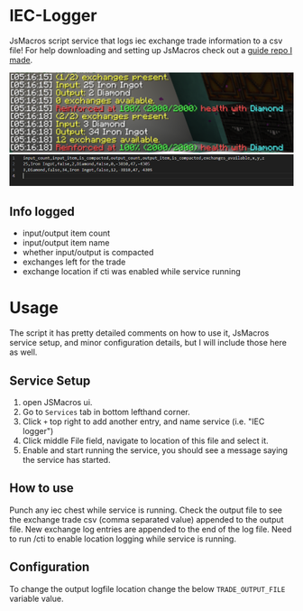 # IEC-Logger
JsMacros script service that logs iec exchange trade information to a csv file!
For help downloading and setting up JsMacros check out a [guide repo I made](https://github.com/VastInfiniteNet/JsMacros-Getting-Started).

![In game chat](game_exchange_view.PNG)
![In log view](log_exchange_view.PNG)

## Info logged
* input/output item count
* input/output item name
* whether input/output is compacted
* exchanges left for the trade
* exchange location if cti was enabled while service running

# Usage
The script it has pretty detailed comments on how to use it, JsMacros service setup, and minor configuration details, but I will include those here as well.

## Service Setup
1. open JSMacros ui.
2. Go to `Services` tab in bottom lefthand corner.
3. Click `+` top right to add another entry, and name service (i.e. "IEC logger")
4. Click middle File field, navigate to location of this file and select it.
5. Enable and start running the service, you should see a message saying the service has started.

## How to use
Punch any iec chest while service is running. Check the output file to see the exchange trade csv (comma separated value) appended to the output file.
New exchange log entries are appended to the end of the log file. 
Need to run /cti to enable location logging while service is running.

## Configuration 
To change the output logfile location change the below `TRADE_OUTPUT_FILE` variable value.
